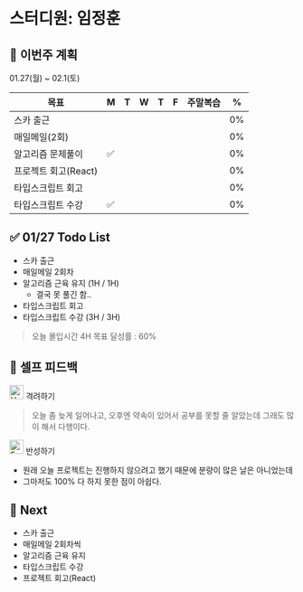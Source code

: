 # 스터디원: 임정훈

## 🚀 이번주 계획

01.27(월) ~ 02.1(토)

| 목표                 | M   | T   | W   | T   | F   | 주말복습 | %   |
| -------------------- | --- | --- | --- | --- | --- | -------- | --- |
| 스카 출근            |     |     |     |     |     |          | 0%  |
| 매일메일(2회)        |     |     |     |     |     |          | 0%  |
| 알고리즘 문제풀이    | ✅  |     |     |     |     |          | 0%  |
| 프로젝트 회고(React) |     |     |     |     |     |          | 0%  |
| 타입스크립트 회고    |     |     |     |     |     |          | 0%  |
| 타입스크립트 수강    | ✅  |     |     |     |     |          | 0%  |

## ✅ 01/27 Todo List

- 스카 출근
- 매일메일 2회차
- 알고리즘 근육 유지 (1H / 1H)
  - 결국 못 풀긴 함..
- 타입스크립트 회고
- 타입스크립트 수강 (3H / 3H)

> 오늘 몰입시간 4H
> 목표 달성률 : 60%

## 🎉 셀프 피드백

<img src="https://raw.githubusercontent.com/Tarikul-Islam-Anik/Animated-Fluent-Emojis/master/Emojis/Smilies/Hugging%20Face.png" alt="Hugging Face" width="25" height="25"> 격려하기</img>

> 오늘 좀 늦게 일어나고, 오후엔 약속이 있어서 공부를 못할 줄 알았는데 그래도 많이 해서 다행이다.

<img src="https://raw.githubusercontent.com/Tarikul-Islam-Anik/Animated-Fluent-Emojis/master/Emojis/Smilies/Face%20with%20Monocle.png" alt="Face with Monocle" width="25" height="25"> 반성하기</img>

- 원래 오늘 프로젝트는 진행하지 않으려고 했기 때문에 분량이 많은 날은 아니었는데
- 그마저도 100% 다 하지 못한 점이 아쉽다.

## 🌱 Next

- 스카 출근
- 매일메일 2회차씩
- 알고리즘 근육 유지
- 타입스크립트 수강
- 프로젝트 회고(React)

